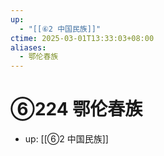 ```yaml
---
up:
  - "[[⑥2 中国民族]]"
ctime: 2025-03-01T13:33:03+08:00
aliases:
  - 鄂伦春族
---
```


# ⑥224 鄂伦春族

- up: [[⑥2 中国民族]]
